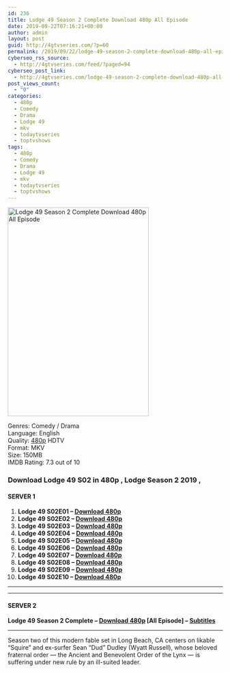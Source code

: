 ```yaml
---
id: 236
title: Lodge 49 Season 2 Complete Download 480p All Episode
date: 2019-09-22T07:16:21+00:00
author: admin
layout: post
guid: http://4gtvseries.com/?p=60
permalink: /2019/09/22/lodge-49-season-2-complete-download-480p-all-episode-2/
cyberseo_rss_source:
  - http://4gtvseries.com/feed/?paged=94
cyberseo_post_link:
  - http://4gtvseries.com/lodge-49-season-2-complete-download-480p-all-episode/
post_views_count:
  - "0"
categories:
  - 480p
  - Comedy
  - Drama
  - Lodge 49
  - mkv
  - todaytvseries
  - toptvshows
tags:
  - 480p
  - Comedy
  - Drama
  - Lodge 49
  - mkv
  - todaytvseries
  - toptvshows
---
```

<img loading="lazy" class="aligncenter" src="https://1.bp.blogspot.com/-sWGC3iMTpoo/XWVDZRhsi2I/AAAAAAAABQk/8QNu_rnvDZMTukVeZc2CoEOcvDLuR82MACK4BGAYYCw/s1600/Lodge%2B49%2BSeason%2B2.jpg" alt="Lodge 49 Season 2 Complete Download 480p All Episode" width="330" height="488" />

Genres: Comedy / Drama  
Language: English  
Quality: <a href="http://4gtvseries.com/tag/480p/" data-wpel-link="internal">480p</a> HDTV  
Format: MKV  
Size: 150MB  
IMDB Rating: 7.3 out of 10

### **Download Lodge 49 S02 in 480p , Lodge Season 2 2019 ,&nbsp;**

#### **<span>SERVER 1</span>**

  1. **Lodge 49 S02E01 – <a href="http://slink.dl480p.xyz/z4MDE" data-wpel-link="external" target="_blank" rel="nofollow external noopener noreferrer" class="wpel-icon-left"><i class="wpel-icon fa fa-download" aria-hidden="true"></i>Download 480p</a>**
  2. **Lodge 49 S02E02 – <a href="http://slink.dl480p.xyz/vGf4Mk" data-wpel-link="external" target="_blank" rel="nofollow external noopener noreferrer" class="wpel-icon-left"><i class="wpel-icon fa fa-download" aria-hidden="true"></i>Download 480p</a>**
  3. **Lodge 49 S02E03 – <a href="http://slink.dl480p.xyz/74P73h3" data-wpel-link="external" target="_blank" rel="nofollow external noopener noreferrer" class="wpel-icon-left"><i class="wpel-icon fa fa-download" aria-hidden="true"></i>Download 480p</a>**
  4. **Lodge 49 S02E04 – <a href="http://slink.dl480p.xyz/GAAwqD" data-wpel-link="external" target="_blank" rel="nofollow external noopener noreferrer" class="wpel-icon-left"><i class="wpel-icon fa fa-download" aria-hidden="true"></i>Download 480p</a>**
  5. **Lodge 49 S02E05 – <a href="http://slink.dl480p.xyz/VQFZrzY" data-wpel-link="external" target="_blank" rel="nofollow external noopener noreferrer" class="wpel-icon-left"><i class="wpel-icon fa fa-download" aria-hidden="true"></i>Download 480p</a>**
  6. **Lodge 49 S02E06 – <a href="http://slink.dl480p.xyz/6J8cK" data-wpel-link="external" target="_blank" rel="nofollow external noopener noreferrer" class="wpel-icon-left"><i class="wpel-icon fa fa-download" aria-hidden="true"></i>Download 480p</a>**
  7. **Lodge 49 S02E07 – <a href="http://slink.dl480p.xyz/dnqP" data-wpel-link="external" target="_blank" rel="nofollow external noopener noreferrer" class="wpel-icon-left"><i class="wpel-icon fa fa-download" aria-hidden="true"></i>Download 480p</a>**
  8. **Lodge 49 S02E08 – <a href="http://slink.dl480p.xyz/btBlI" data-wpel-link="external" target="_blank" rel="nofollow external noopener noreferrer" class="wpel-icon-left"><i class="wpel-icon fa fa-download" aria-hidden="true"></i>Download 480p</a>**
  9. **Lodge 49 S02E09 – <a href="http://slink.dl480p.xyz/IGZEQfCf" data-wpel-link="external" target="_blank" rel="nofollow external noopener noreferrer" class="wpel-icon-left"><i class="wpel-icon fa fa-download" aria-hidden="true"></i>Download 480p</a>**
 10. **Lodge 49 S02E10 – <a href="http://slink.dl480p.xyz/Hmef7ui" data-wpel-link="external" target="_blank" rel="nofollow external noopener noreferrer" class="wpel-icon-left"><i class="wpel-icon fa fa-download" aria-hidden="true"></i>Download 480p</a>**

* * *

* * *

#### **<span>SERVER 2</span>**

**Lodge 49 Season 2 Complete – <a href="http://dl480p.xyz/538/" data-wpel-link="external" target="_blank" rel="nofollow external noopener noreferrer" class="wpel-icon-left"><i class="wpel-icon fa fa-download" aria-hidden="true"></i>Download 480p</a> [All Episode] – <a href="https://subscene.com/subtitles/lodge-49-second-season" data-wpel-link="external" target="_blank" rel="nofollow external noopener noreferrer" class="wpel-icon-left"><i class="wpel-icon fa fa-download" aria-hidden="true"></i>Subtitles</a>**

* * *

Season two of this modern fable set in Long Beach, CA centers on likable “Squire” and ex-surfer Sean “Dud” Dudley (Wyatt Russell), whose beloved fraternal order — the Ancient and Benevolent Order of the Lynx — is suffering under new rule by an ill-suited leader.

<div align="center">
</div>